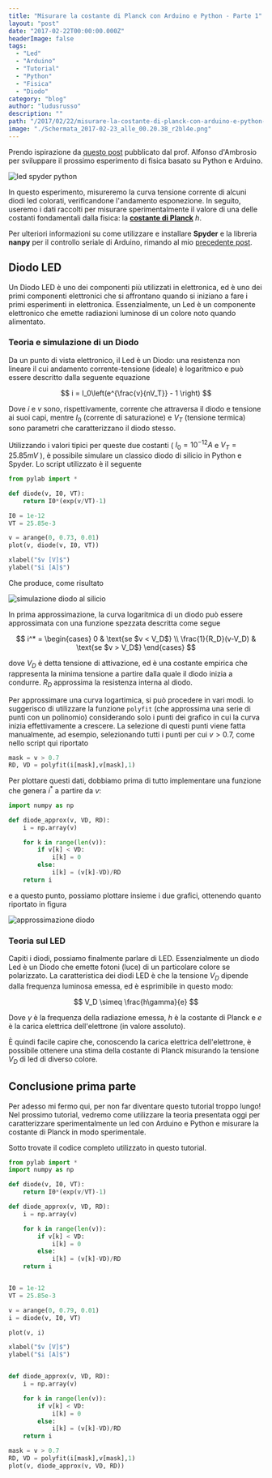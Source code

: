 ```yaml
---
title: "Misurare la costante di Planck con Arduino e Python - Parte 1"
layout: "post"
date: "2017-02-22T00:00:00.000Z"
headerImage: false
tags:
  - "Led"
  - "Arduino"
  - "Tutorial"
  - "Python"
  - "Fisica"
  - "Diodo"
category: "blog"
author: "ludusrusso"
description: ""
path: "/2017/02/22/misurare-la-costante-di-planck-con-arduino-e-python-parte-1/"
image: "./Schermata_2017-02-23_alle_00.20.38_r2bl4e.png"
---
```


Prendo ispirazione da [questo post](http://www.lafucinadellescienze.it/wordpress/archives/3878) pubblicato dal prof. Alfonso d'Ambrosio per sviluppare il prossimo esperimento di fisica basato su Python e Arduino.

![led spyder python](./Schermata_2017-02-23_alle_00.20.38_r2bl4e.png)

In questo esperimento, misureremo la curva tensione corrente di alcuni diodi led colorati, verificandone l'andamento esponezione. In seguito, useremo i dati raccolti per misurare sperimentalmente il valore di una delle costanti fondamentali dalla fisica: la [**costante di Planck**](https://it.wikipedia.org/wiki/Costante_di_Planck) $h$.

Per ulteriori informazioni su come utilizzare e installare **Spyder** e la libreria **nanpy** per il controllo seriale di Arduino, rimando al mio [precedente post](http://www.ludusrusso.cc/posts/2017-02-19-python-arduino-nanpy).

## Diodo LED

Un Diodo LED è uno dei componenti più utilizzati in elettronica, ed è uno dei primi componenti elettronici che si affrontano quando si iniziano a fare i primi esperimenti in elettronica. Essenzialmente, un Led è un componente elettronico che emette radiazioni luminose di un colore noto quando alimentato.

### Teoria e simulazione di un Diodo

Da un punto di vista elettronico, il Led è un Diodo: una resistenza non lineare il cui andamento corrente-tensione (ideale) è logaritmico e può essere descritto dalla seguente equazione

$$
i = I_0\left(e^{\frac{v}{nV_T}} - 1 \right)
$$

Dove $i$ e $v$ sono, rispettivamente, corrente che attraversa il diodo e tensione ai suoi capi, mentre $I_0$ (corrente di saturazione) e $V_T$ (tensione termica) sono parametri che caratterizzano il diodo stesso.

Utilizzando i valori tipici per queste due costanti ( $I_0 = 10^{-12}A$ e $V_T = 25.85mV$ ), è possibile simulare un classico diodo di silicio in Python e Spyder. Lo script utilizzato è il seguente

```python
from pylab import *

def diode(v, I0, VT):
    return I0*(exp(v/VT)-1)

I0 = 1e-12
VT = 25.85e-3

v = arange(0, 0.73, 0.01)
plot(v, diode(v, I0, VT))

xlabel("$v [V]$")
ylabel("$i [A]$")
```

Che produce, come risultato

![simulazione diodo al silicio](./diode_sim_roujei.png)

In prima approssimazione, la curva logaritmica di un diodo può essere approssimata con una funzione spezzata descritta come segue

$$
i^* =
\begin{cases}
	0 & \text{se $v < V_D$} \\
	\frac{1}{R_D}(v-V_D) & \text{se $v > V_D$}
\end{cases}
$$

dove $V_D$ è detta tensione di attivazione, ed è una costante empirica che rappresenta la minima tensione a partire dalla quale il diodo inizia a condurre. $R_D$ approssima la resistenza interna al diodo.

Per approssimare una curva logartimica, si può procedere in vari modi. Io suggerisco di utilizzare la funzione `polyfit` (che approssima una serie di punti con un polinomio) considerando solo i punti dei grafico in cui la curva inizia effettivamente a crescere. La selezione di questi punti viene fatta manualmente, ad esempio, selezionando tutti i punti per cui $v>0.7$, come nello script qui riportato

```python
mask = v > 0.7
RD, VD = polyfit(i[mask],v[mask],1)
```

Per plottare questi dati, dobbiamo prima di tutto implementare una funzione che genera $i^*$ a partire da $v$:

```python
import numpy as np

def diode_approx(v, VD, RD):
    i = np.array(v)

    for k in range(len(v)):
        if v[k] < VD:
            i[k] = 0
        else:
            i[k] = (v[k]-VD)/RD
    return i
```

e a questo punto, possiamo plottare insieme i due grafici, ottenendo quanto riportato in figura

![approssimazione diodo](./diode_sim_approx_nwyysq.png)

### Teoria sul LED

Capiti i diodi, possiamo finalmente parlare di LED. Essenzialmente un diodo Led è un Diodo che emette fotoni (luce) di un particolare colore se polarizzato. La caratteristica dei diodi LED è che la tensione $V_D$ dipende dalla frequenza luminosa emessa, ed è esprimibile in questo modo:

$$
V_D \simeq \frac{h\gamma}{e}
$$

Dove $\gamma$ è la frequenza della radiazione emessa, $h$ è la costante di Planck e $e$ è la carica elettrica dell'elettrone (in valore assoluto).

È quindi facile capire che, conoscendo la carica elettrica dell'elettrone, è possibile ottenere una stima della costante di Planck misurando la tensione $V_D$ di led di diverso colore.

## Conclusione prima parte

Per adesso mi fermo qui, per non far diventare questo tutorial troppo lungo! Nel prossimo tutorial, vedremo come utilizzare la teoria presentata oggi per caratterizzare sperimentalmente un led con Arduino e Python e misurare la costante di Planck in modo sperimentale.

Sotto trovate il codice completo utilizzato in questo tutorial.

```python
from pylab import *
import numpy as np

def diode(v, I0, VT):
    return I0*(exp(v/VT)-1)

def diode_approx(v, VD, RD):
    i = np.array(v)

    for k in range(len(v)):
        if v[k] < VD:
            i[k] = 0
        else:
            i[k] = (v[k]-VD)/RD
    return i


I0 = 1e-12
VT = 25.85e-3

v = arange(0, 0.79, 0.01)
i = diode(v, I0, VT)

plot(v, i)

xlabel("$v [V]$")
ylabel("$i [A]$")


def diode_approx(v, VD, RD):
    i = np.array(v)

    for k in range(len(v)):
        if v[k] < VD:
            i[k] = 0
        else:
            i[k] = (v[k]-VD)/RD
    return i

mask = v > 0.7
RD, VD = polyfit(i[mask],v[mask],1)
plot(v, diode_approx(v, VD, RD))
```
